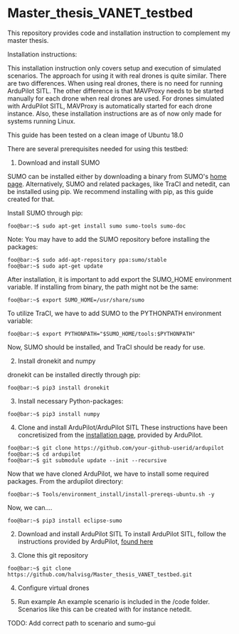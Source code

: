 # Master_thesis_VANET_testbed
This repository provides code and installation instruction to complement my master thesis. 

Installation instructions:

This installation instruction only covers setup and execution of simulated scenarios. The approach for using it with real drones is quite similar. There are two differences. When using real drones, there is no need for running ArduPilot SITL. The other difference is that MAVProxy needs to be started manually for each drone when real drones are used. For drones simulated with ArduPilot SITL, MAVProxy is automatically started for each drone instance. Also, these installation instructions are as of now only made for systems running Linux.

This guide has been tested on a clean image of Ubuntu 18.0

There are several prerequisites needed for using this testbed:

1. Download and install SUMO

SUMO can be installed either by downloading a binary from SUMO's [home page](https://sumo.dlr.de/docs/Downloads.php).
Alternatively, SUMO and related packages, like TraCI and netedit, can be installed using pip. We recommend installing with pip, as this guide created for that.

Install SUMO through pip:

```console
foo@bar:~$ sudo apt-get install sumo sumo-tools sumo-doc
```
Note: You may have to add the SUMO repository before installing the packages:

```console
foo@bar:~$ sudo add-apt-repository ppa:sumo/stable
foo@bar:~$ sudo apt-get update
```

After installation, it is important to add export the SUMO_HOME environment variable. If installing from binary, the path might not be the same:

```console
foo@bar:~$ export SUMO_HOME=/usr/share/sumo
```

To utilize TraCI, we have to add SUMO to the PYTHONPATH environment variable:


```console
foo@bar:~$ export PYTHONPATH="$SUMO_HOME/tools:$PYTHONPATH"
```

Now, SUMO should be installed, and TraCI should be ready for use.

2. Install dronekit and numpy

dronekit can be installed directly through pip:

```console
foo@bar:~$ pip3 install dronekit
```

3. Install necessary Python-packages:

```console
foo@bar:~$ pip3 install numpy
```


4. Clone and install ArduPilot/ArduPilot SITL
These instructions have been concretisized from the [installation page](https://ardupilot.org/dev/docs/building-setup-linux.html#building-setup-linux), provided by ArduPilot.


```console
foo@bar:~$ git clone https://github.com/your-github-userid/ardupilot
foo@bar:~$ cd ardupilot
foo@bar:~$ git submodule update --init --recursive
```

Now that we have cloned ArduPilot, we have to install some required packages.
From the ardupilot directory:

```console
foo@bar:~$ Tools/environment_install/install-prereqs-ubuntu.sh -y
```

Now, we can....






```console
foo@bar:~$ pip3 install eclipse-sumo
```
2. Download and install ArduPilot SITL
To install ArduPilot SITL, follow the instructions provided by ArduPilot, [found here](https://ardupilot.org/dev/docs/setting-up-sitl-on-linux.html)

3. Clone this git repository

```console
foo@bar:~$ git clone https://github.com/halvisg/Master_thesis_VANET_testbed.git
```

4. Configure virtual drones

5. Run example
An example scenario is included in the /code folder. Scenarios like this can be created with for instance netedit. 

TODO: Add correct path to scenario and sumo-gui
